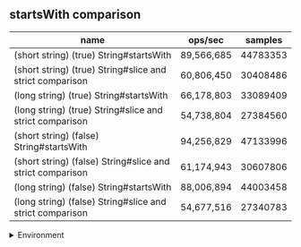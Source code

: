 ## startsWith comparison

|name|ops/sec|samples|
|-|-|-|
|(short string) (true) String#startsWith|89,566,685|44783353|
|(short string) (true) String#slice and strict comparison|60,806,450|30408486|
|(long string) (true) String#startsWith|66,178,803|33089409|
|(long string) (true) String#slice and strict comparison|54,738,804|27384560|
|(short string) (false) String#startsWith|94,256,829|47133996|
|(short string) (false) String#slice and strict comparison|61,174,943|30607806|
|(long string) (false) String#startsWith|88,006,894|44003458|
|(long string) (false) String#slice and strict comparison|54,677,516|27340783|


<details>
<summary>Environment</summary>

* __Machine:__ linux x64 | 4 vCPUs | 7.6GB Mem
* __Run:__ Tue May 06 2025 20:20:08 GMT+0000 (Coordinated Universal Time)
* __Node:__ `v22.15.0`
</details>

<!--
{"environment":{"platform":"linux","arch":"x64","cpus":4,"totalMemory":7.597835540771484},"benchmarks":[{"name":"(short string) (true) String#startsWith","samples":44783353,"opsSec":89566685.57879569},{"name":"(short string) (true) String#slice and strict comparison","samples":30408486,"opsSec":60806450.90302606},{"name":"(long string) (true) String#startsWith","samples":33089409,"opsSec":66178803.970093556},{"name":"(long string) (true) String#slice and strict comparison","samples":27384560,"opsSec":54738804.11759317},{"name":"(short string) (false) String#startsWith","samples":47133996,"opsSec":94256829.54070482},{"name":"(short string) (false) String#slice and strict comparison","samples":30607806,"opsSec":61174943.264767244},{"name":"(long string) (false) String#startsWith","samples":44003458,"opsSec":88006894.87834522},{"name":"(long string) (false) String#slice and strict comparison","samples":27340783,"opsSec":54677516.25508105}]}-->
